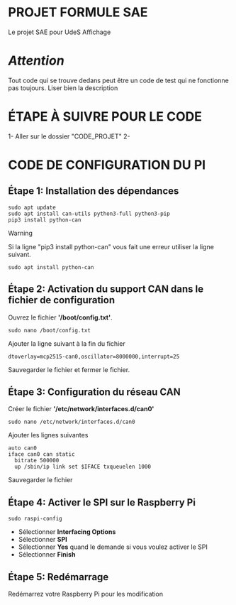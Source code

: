 # PROJET FORMULE SAE
Le projet SAE pour UdeS Affichage

# ***Attention*** 
Tout code qui se trouve dedans peut être un code de test qui ne fonctionne pas toujours. Liser bien la description

# ÉTAPE À SUIVRE POUR LE CODE
1- Aller sur le dossier "CODE_PROJET"
2-

# CODE DE CONFIGURATION DU PI  

## Étape 1: Installation des dépendances
```
sudo apt update
sudo apt install can-utils python3-full python3-pip
pip3 install python-can
```
> [!WARNING]
> Si la ligne "pip3 install python-can" vous fait une erreur utiliser la ligne suivant.
> ```
> sudo apt install python-can
> ```

## Étape 2: Activation du support CAN dans le fichier de configuration
Ouvrez le fichier **'/boot/config.txt'**. 
```
sudo nano /boot/config.txt
```
Ajouter la ligne suivant à la fin du fichier
```
dtoverlay=mcp2515-can0,oscillator=8000000,interrupt=25
```
Sauvegarder le fichier et fermer le fichier.

## Étape 3: Configuration du réseau CAN
Créer le fichier **'/etc/network/interfaces.d/can0'**
```
sudo nano /etc/network/interfaces.d/can0
```
Ajouter les lignes suivantes
```
auto can0
iface can0 can static
  bitrate 500000
  up /sbin/ip link set $IFACE txqueuelen 1000
```
Sauvegarder le fichier

## Étape 4: Activer le SPI sur le Raspberry Pi
```
sudo raspi-config
```
* Sélectionner **Interfacing Options**
* Sélectionner **SPI**
* Sélectionner **Yes** quand le demande si vous voulez activer le SPI
* Sélectionner **Finish**

## Étape 5: Redémarrage
Redémarrez votre Raspberry Pi pour les modification
